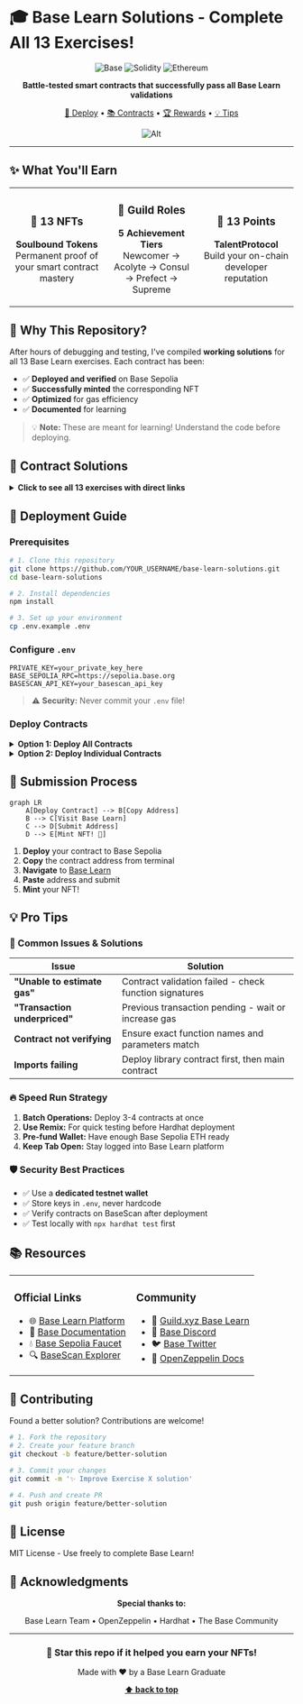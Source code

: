 # 🎓 Base Learn Solutions - Complete All 13 Exercises!

<div align="center">

![Base](https://img.shields.io/badge/Base-0052FF?style=for-the-badge&logo=coinbase&logoColor=white)
![Solidity](https://img.shields.io/badge/Solidity-363636?style=for-the-badge&logo=solidity&logoColor=white)
![Ethereum](https://img.shields.io/badge/Ethereum-3C3C3D?style=for-the-badge&logo=ethereum&logoColor=white)

**Battle-tested smart contracts that successfully pass all Base Learn validations**

[🚀 Deploy](#-deployment-guide) • [📚 Contracts](#-contract-solutions) • [🏆 Rewards](#-what-youll-earn) • [💡 Tips](#-pro-tips)

![Alt](https://repobeats.axiom.co/api/embed/7db35c0ab9d4ada6d5c46400d30749568919edac.svg "Repobeats analytics image")

</div>

---

## ✨ What You'll Earn

<table>
<tr>
<td width="33%" align="center">

### 🏅 13 NFTs
**Soulbound Tokens**  
Permanent proof of your smart contract mastery

</td>
<td width="33%" align="center">

### 👑 Guild Roles
**5 Achievement Tiers**  
Newcomer → Acolyte → Consul → Prefect → Supreme

</td>
<td width="33%" align="center">

### 💎 13 Points
**TalentProtocol**  
Build your on-chain developer reputation

</td>
</tr>
</table>

## 🎯 Why This Repository?

After hours of debugging and testing, I've compiled **working solutions** for all 13 Base Learn exercises. Each contract has been:

- ✅ **Deployed and verified** on Base Sepolia
- ✅ **Successfully minted** the corresponding NFT
- ✅ **Optimized** for gas efficiency
- ✅ **Documented** for learning

> 💡 **Note:** These are meant for learning! Understand the code before deploying.

## 📁 Contract Solutions

<details>
<summary><b>Click to see all 13 exercises with direct links</b></summary>

| # | Exercise | Contract | Quest Link | Key Concepts |
|---|----------|----------|------------|--------------|
| 01 | **Basic Math** | `BasicMath.sol` | [🔗 Quest](https://docs.base.org/base-learn/docs/contracts-and-basic-functions/basic-functions-exercise) | Overflow-safe arithmetic, error handling |
| 02 | **Control Structures** | `ControlStructures.sol` | [🔗 Quest](https://docs.base.org/base-learn/docs/control-structures/control-structures-exercise) | FizzBuzz, time-based logic, custom errors |
| 03 | **Storage** | `EmployeeStorage.sol` | [🔗 Quest](https://docs.base.org/base-learn/docs/storage/storage-exercise) | Storage optimization, packing, memory vs storage |
| 04 | **Arrays** | `FavoriteRecords.sol` | [🔗 Quest](https://docs.base.org/base-learn/docs/arrays/arrays-exercise) | Dynamic arrays, array manipulation |
| 05 | **Mappings** | `FavoriteRecords.sol` | [🔗 Quest](https://docs.base.org/base-learn/docs/mappings/mappings-exercise) | Mapping operations, nested mappings |
| 06 | **Inheritance** | `InheritanceContracts.sol` | [🔗 Quest](https://docs.base.org/base-learn/docs/inheritance/inheritance-exercise) | Contract inheritance, virtual/override |
| 07 | **Structs** | `GarageManager.sol` | [🔗 Quest](https://docs.base.org/base-learn/docs/structs/structs-exercise) | Custom data structures, struct arrays |
| 08 | **Error Triage** | `ErrorTriageExercise.sol` | [🔗 Quest](https://docs.base.org/base-learn/docs/error-triage/error-triage-exercise) | Debugging, error patterns, assembly |
| 09 | **New Keyword** | `AddressBookFactory.sol` | [🔗 Quest](https://docs.base.org/base-learn/docs/new-keyword/new-keyword-exercise) | Factory pattern, contract deployment |
| 10 | **Imports** | `ImportsExercise.sol` | [🔗 Quest](https://docs.base.org/base-learn/docs/imports/imports-exercise) | Libraries, code reuse, using for |
| 11 | **ERC-721** | `HaikuNFT.sol` | [🔗 Quest](https://docs.base.org/base-learn/docs/erc-721-token/erc-721-exercise) | NFT standard, OpenZeppelin, minting |
| 12 | **Minimal Token** | `UnburnableToken.sol` | [🔗 Quest](https://docs.base.org/base-learn/docs/minimal-tokens/minimal-tokens-exercise) | Basic token mechanics, transfers |
| 13 | **ERC-20** | `WeightedVoting.sol` | [🔗 Quest](https://docs.base.org/base-learn/docs/erc-20-token/erc-20-exercise) | Governance token, voting mechanics |

</details>

## 🚀 Deployment Guide

### Prerequisites

```bash
# 1. Clone this repository
git clone https://github.com/YOUR_USERNAME/base-learn-solutions.git
cd base-learn-solutions

# 2. Install dependencies
npm install

# 3. Set up your environment
cp .env.example .env
```

### Configure `.env`

```env
PRIVATE_KEY=your_private_key_here
BASE_SEPOLIA_RPC=https://sepolia.base.org
BASESCAN_API_KEY=your_basescan_api_key
```

> ⚠️ **Security:** Never commit your `.env` file!

### Deploy Contracts

<details>
<summary><b>Option 1: Deploy All Contracts</b></summary>

```bash
npx hardhat compile
npx hardhat run scripts/deploy-all.ts --network baseSepolia
```

</details>

<details>
<summary><b>Option 2: Deploy Individual Contracts</b></summary>

```bash
# Compile first
npx hardhat compile

# Then deploy specific contract
npx hardhat run scripts/deploy-01-basicmath.ts --network baseSepolia
```

</details>

## 📝 Submission Process

```mermaid
graph LR
    A[Deploy Contract] --> B[Copy Address]
    B --> C[Visit Base Learn]
    C --> D[Submit Address]
    D --> E[Mint NFT! 🎉]
```

1. **Deploy** your contract to Base Sepolia
2. **Copy** the contract address from terminal
3. **Navigate** to [Base Learn](https://docs.base.org/base-learn/docs/welcome)
4. **Paste** address and submit
5. **Mint** your NFT!

## 💡 Pro Tips

### 🎯 Common Issues & Solutions

| Issue | Solution |
|-------|----------|
| **"Unable to estimate gas"** | Contract validation failed - check function signatures |
| **"Transaction underpriced"** | Previous transaction pending - wait or increase gas |
| **Contract not verifying** | Ensure exact function names and parameters match |
| **Imports failing** | Deploy library contract first, then main contract |

### 🔥 Speed Run Strategy

1. **Batch Operations:** Deploy 3-4 contracts at once
2. **Use Remix:** For quick testing before Hardhat deployment
3. **Pre-fund Wallet:** Have enough Base Sepolia ETH ready
4. **Keep Tab Open:** Stay logged into Base Learn platform

### 🛡️ Security Best Practices

- ✅ Use a **dedicated testnet wallet**
- ✅ Store keys in `.env`, never hardcode
- ✅ Verify contracts on BaseScan after deployment
- ✅ Test locally with `npx hardhat test` first

## 📚 Resources

<table>
<tr>
<td width="50%">

### Official Links
- 🌐 [Base Learn Platform](https://docs.base.org/base-learn/docs/welcome)
- 🔗 [Base Documentation](https://docs.base.org/)
- 💧 [Base Sepolia Faucet](https://www.coinbase.com/faucets/base-ethereum-goerli-faucet)
- 🔍 [BaseScan Explorer](https://sepolia.basescan.org)

</td>
<td width="50%">

### Community
- 🏰 [Guild.xyz Base Learn](https://guild.xyz/base-learn)
- 💬 [Base Discord](https://discord.gg/base)
- 🐦 [Base Twitter](https://twitter.com/base)
- 📖 [OpenZeppelin Docs](https://docs.openzeppelin.com/)

</td>
</tr>
</table>

## 🤝 Contributing

Found a better solution? Contributions are welcome!

```bash
# 1. Fork the repository
# 2. Create your feature branch
git checkout -b feature/better-solution

# 3. Commit your changes
git commit -m '✨ Improve Exercise X solution'

# 4. Push and create PR
git push origin feature/better-solution
```

## 📜 License

MIT License - Use freely to complete Base Learn!

## 🙏 Acknowledgments

<div align="center">

**Special thanks to:**

Base Learn Team • OpenZeppelin • Hardhat • The Base Community

---

### 🌟 Star this repo if it helped you earn your NFTs!

Made with ❤️ by a Base Learn Graduate

**[⬆ back to top](#-base-learn-solutions---complete-all-13-exercises)**

</div>